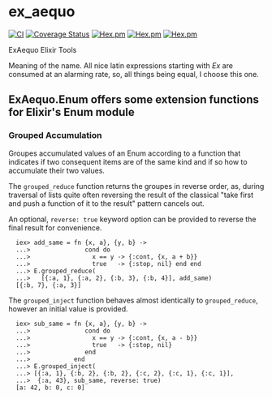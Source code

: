 # ex_aequo

<!--
DO NOT EDIT THIS FILE
It has been generated from the template `README.md.eex` by Extractly (https://github.com/RobertDober/extractly.git)
and any changes you make in this file will most likely be lost
-->

[![CI](https://github.com/RobertDober/ex_aequo/actions/workflows/ci.yml/badge.svg)](https://github.com/RobertDober/ex_aequo/actions/workflows/ci.yml)
[![Coverage Status](https://coveralls.io/repos/github/RobertDober/ex_aequo/badge.svg?branch=master)](https://coveralls.io/github/RobertDober/ex_aequo?branch=master)
[![Hex.pm](https://img.shields.io/hexpm/v/ex_aequo.svg)](https://hex.pm/packages/ex_aequo)
[![Hex.pm](https://img.shields.io/hexpm/dw/ex_aequo.svg)](https://hex.pm/packages/ex_aequo)
[![Hex.pm](https://img.shields.io/hexpm/dt/ex_aequo.svg)](https://hex.pm/packages/ex_aequo)

ExAequo Elixir Tools

Meaning of the name. All nice latin expressions starting with _Ex_ are consumed at an alarming rate, so, all things
being equal, I choose this one.

<!-- begin @doc ExAequo.Enum -->
  ## ExAequo.Enum offers some extension functions for Elixir's Enum module
  
  ### Grouped Accumulation

  Groupes accumulated values of an Enum according to a function that
  indicates if two consequent items are of the same kind and if so
  how to accumulate their two values.

  The `grouped_reduce` function returns the groupes in reverse order, as,
  during traversal of lists quite often reversing the result of the 
  classical "take first and push a function of it to the result" pattern
  cancels out.
  
  An optional, `reverse: true` keyword option can be provided to reverse
  the final result for convenience.

      iex> add_same = fn {x, a}, {y, b} ->
      ...>               cond do
      ...>                 x == y -> {:cont, {x, a + b}}
      ...>                 true   -> {:stop, nil} end end
      ...> E.grouped_reduce(
      ...>   [{:a, 1}, {:a, 2}, {:b, 3}, {:b, 4}], add_same)
      [{:b, 7}, {:a, 3}]

  The `grouped_inject` function behaves almost identically to `grouped_reduce`,
  however an initial value is provided.

      iex> sub_same = fn {x, a}, {y, b} -> 
      ...>               cond do
      ...>                 x == y -> {:cont, {x, a - b}}
      ...>                 true   -> {:stop, nil}
      ...>               end
      ...>            end
      ...> E.grouped_inject(
      ...> [{:a, 1}, {:b, 2}, {:b, 2}, {:c, 2}, {:c, 1}, {:c, 1}],
      ...>  {:a, 43}, sub_same, reverse: true)
      [a: 42, b: 0, c: 0]
<!-- end @doc ExAequo.Enum -->

<!-- begin @doc ExAequo.CLTools -->
<!-- end @doc ExAequo.CLTools -->

